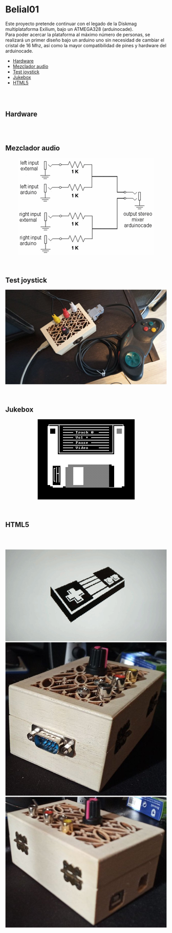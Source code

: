 # Belial01
Este proyecto pretende continuar con el legado de la Diskmag multiplataforma Exilium, bajo un ATMEGA328 (arduinocade).<br>
Para poder acercar la plataforma al máximo número de personas, se realizará un primer diseño bajo un arduino uno sin necesidad de cambiar el cristal de 16 Mhz, así como la mayor compatibilidad de pines y hardware del arduinocade.<br>
<ul>
 <li><a href='#hardware'>Hardware<a/></li>
 <li><a href='#mixer'>Mezclador audio<a/></li>
 <li><a href='#joystick'>Test joystick<a/></li>
 <li><a href='#jukebox'>Jukebox<a/></li> 
 <li><a href='#html5'>HTML5<a/></li>
</ul>

<br><br>
<a name="hardware"><h2>Hardware</h2></a>
<br><br>

<a name="mixer"><h2>Mezclador audio</h2></a>
<center><img src="preview/previewMixerAudio.gif"></center>
<br><br>

<a name="joystick"><h2>Test joystick</h2></a>
<center><img src="preview/previewBoxJoystickDB9.jpg"></center>
<br><br>

<a name="jukebox"><h2>Jukebox</h2></a>
<center><img src="preview/previewJukeboxDisk.gif"></center>
<br><br>

<a name="html5"><h2>HTML5</h2></a>
<br><br>


<center><img src="preview/previewPadTV.gif"></center>

<center><img src="preview/boxArduinocade.jpg"></center>
<center><img src="preview/boxArduinocade2.jpg"></center>
